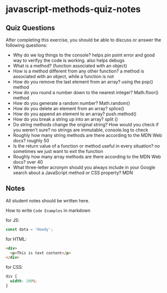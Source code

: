 # javascript-methods-quiz-notes

## Quiz Questions

After completing this exercise, you should be able to discuss or answer the following questions:

- Why do we log things to the console?
  helps pin point error and good way to verifyy the code is working. also helps debugs
- What is a method?
  (function associated with an object)
- How is a method different from any other function?
  a method is associated with an object, while a function is not
- How do you remove the last element from an array?
  using the pop() method
- How do you round a number down to the nearest integer?
  Math.floor() method
- How do you generate a random number?
  Math.random()
- How do you delete an element from an array?
  splice()
- How do you append an element to an array?
  push.method()
- How do you break a string up into an array?
  split ()
- Do string methods change the original string? How would you check if you weren't sure?
  no strings are immutable, console.log to check
- Roughly how many string methods are there according to the MDN Web docs?
  roughly 50
- Is the return value of a function or method useful in every situation?
  no sometimes we just want to exit the function
- Roughly how many array methods are there according to the MDN Web docs?
  over 40
- What three-letter acronym should you always include in your Google search about a JavaScript method or CSS property?
  MDN

## Notes

All student notes should be written here.

How to write `Code Examples` in markdown

for JS:

```javascript
const data = 'Howdy';
```

for HTML:

```html
<div>
  <p>This is text content</p>
</div>
```

for CSS:

```css
div {
  width: 100%;
}
```
